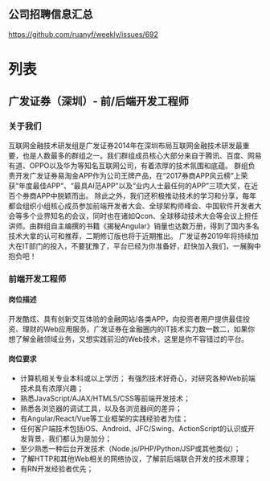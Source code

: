## 公司招聘信息汇总
https://github.com/ruanyf/weekly/issues/692

# 列表
## 广发证券（深圳）- 前/后端开发工程师
### 关于我们
互联网金融技术研发组是广发证券2014年在深圳布局互联网金融技术研发最重要，也是人数最多的群组之一。我们群组成员核心大部分来自于腾讯、百度、网易有道、OPPO以及华为等知名互联网公司，有着浓厚的技术氛围和底蕴。 群组负责开发广发证券易淘金APP作为公司王牌产品，在“2017券商APP风云榜”上荣获“年度最佳APP”、“最具AI范APP”以及“业内人士最任何的APP”三项大奖，在近百个券商APP中脱颖而出。 除此之外，我们还积极推动技术的学习和分享，每年都会组织小组核心成员参加前端开发者大会、全球架构师峰会、中国软件开发者大会等多个业界知名的会议，同时也在诸如Qcon、全球移动技术大会等会议上担任讲师。由群组自主编撰的书籍《揭秘Angular》销量也达数万册，得到了国内多名技术大拿的认可和推荐，二期修订版也将于近期推出。 广发证券2019年将持续加大在IT部门的投入，不要犹豫了，平台已经为你准备好，赶快加入我们，一展胸中抱负吧！      
### 前端开发工程师
#### 岗位描述
开发酷炫、具有创新交互体验的金融网站/各类APP，向投资者用户提供最佳投资、理财的Web应用服务。广发证券在金融圈内的IT技术实力数一数二，如果你想了解金融领域业务，又想实践前沿的Web技术，这里是你不容错过的平台。
#### 岗位要求
+ 计算机相关专业本科或以上学历；
有强烈技术好奇心，对研究各种Web前端技术具有浓厚兴趣；
+ 熟悉JavaScript/AJAX/HTML5/CSS等前端开发技术；
+ 熟悉各浏览器的调试工具，以及各浏览器间的差异；
+ 有Angular/React/Vue等工业框架的实践经验者为佳；
+ 任何客户端技术包括iOS、Android、JFC/Swing、ActionScript的认识或开发背景，我们都认为是加分；
+ 至少熟悉一种后台开发技术（Node.js/PHP/Python/JSP或其他类似）；
+ 了解HTTP和其他Web相关的网络协议，了解前后端联合开发的技术原理；
+ 有RN开发经验者优先；